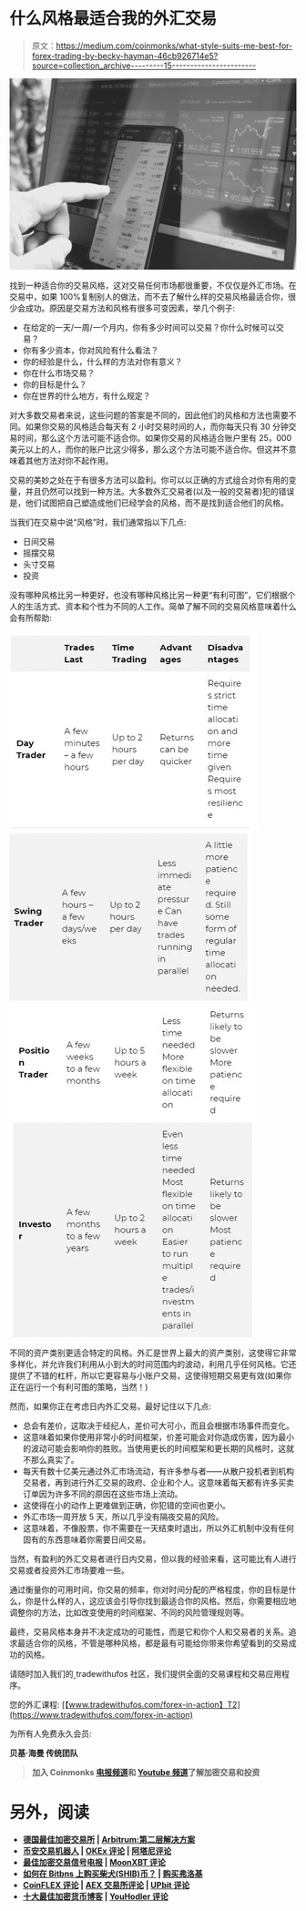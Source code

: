# 什么风格最适合我的外汇交易

> 原文：<https://medium.com/coinmonks/what-style-suits-me-best-for-forex-trading-by-becky-hayman-46cb926714e5?source=collection_archive---------15----------------------->

![](img/f49195a18d29c6d4ce176b2fcec20fab.png)

找到一种适合你的交易风格，这对交易任何市场都很重要，不仅仅是外汇市场。在交易中，如果 100%复制别人的做法，而不去了解什么样的交易风格最适合你，很少会成功。原因是交易方法和风格有很多可变因素，举几个例子:

*   在给定的一天/一周/一个月内，你有多少时间可以交易？你什么时候可以交易？
*   你有多少资本，你对风险有什么看法？
*   你的经验是什么，什么样的方法对你有意义？
*   你在什么市场交易？
*   你的目标是什么？
*   你在世界的什么地方，有什么规定？

对大多数交易者来说，这些问题的答案是不同的，因此他们的风格和方法也需要不同。如果你交易的风格适合每天有 2 小时交易时间的人，而你每天只有 30 分钟交易时间，那么这个方法可能不适合你。如果你交易的风格适合账户里有 25，000 美元以上的人，而你的账户比这少得多，那么这个方法可能不适合你。但这并不意味着其他方法对你不起作用。

交易的美妙之处在于有很多方法可以盈利。你可以以正确的方式组合对你有用的变量，并且仍然可以找到一种方法。大多数外汇交易者(以及一般的交易者)犯的错误是，他们试图把自己塑造成他们已经学会的风格，而不是找到适合他们的风格。

当我们在交易中说“风格”时，我们通常指以下几点:

*   日间交易
*   摇摆交易
*   头寸交易
*   投资

没有哪种风格比另一种更好，也没有哪种风格比另一种更“有利可图”，它们根据个人的生活方式、资本和个性为不同的人工作。简单了解不同的交易风格意味着什么会有所帮助:

![](img/5497900c34f4443d0e379048651dc8c2.png)![](img/47affe4ffbbdbb044116eb2adeeb466e.png)![](img/3c7e8c9b9c8eab5eb502c544cf98dc5b.png)

不同的资产类别更适合特定的风格。外汇是世界上最大的资产类别，这使得它非常多样化，并允许我们利用从小到大的时间范围内的波动，利用几乎任何风格。它还提供了不错的杠杆，所以它更容易与小账户交易，这使得短期交易更有效(如果你正在运行一个有利可图的策略，当然！)

然而，如果你正在考虑日内外汇交易，最好记住以下几点:

*   总会有差价，这取决于经纪人，差价可大可小，而且会根据市场事件而变化。
*   这意味着如果你使用非常小的时间框架，价差可能会对你造成伤害，因为最小的波动可能会影响你的胜败。当使用更长的时间框架和更长期的风格时，这就不那么真实了。
*   每天有数十亿美元通过外汇市场流动，有许多参与者——从散户投机者到机构交易者，再到进行外汇交易的政府、企业和个人。这意味着每天都有许多买卖订单因为许多不同的原因在这些市场上流动。
*   这使得在小的动作上更难做到正确，你犯错的空间也更小。
*   外汇市场一周开放 5 天，所以几乎没有隔夜交易的风险。
*   这意味着，不像股票，你不需要在一天结束时退出，所以外汇机制中没有任何固有的东西意味着你需要日间交易。

当然，有盈利的外汇交易者进行日内交易，但以我的经验来看，这可能比有人进行交易或者投资外汇市场要难一些。

通过衡量你的可用时间，你交易的频率，你对时间分配的严格程度，你的目标是什么，你是什么样的人，这应该会引导你找到最适合你的风格。然后，你需要相应地调整你的方法，比如改变使用的时间框架、不同的风险管理规则等。

最终，交易风格本身并不决定成功的可能性，而是它和你个人和交易者的关系。追求最适合你的风格，不管是哪种风格，都是最有可能给你带来你希望看到的交易成功的风格。

请随时加入我们的˲tradewithufos 社区，我们提供全面的交易课程和交易应用程序。

您的外汇课程:
[【www.tradewithufos.com/forex-in-action】T2](https://www.tradewithufos.com/forex-in-action)

为所有人免费永久会员:
[](https://www.tradewithufos.com/product/tradewithufos-membership/)

**贝基·海曼
传统团队**

> **加入 Coinmonks [电报频道](https://t.me/coincodecap)和 [Youtube 频道](https://www.youtube.com/c/coinmonks/videos)了解加密交易和投资**

# **另外，阅读**

*   **[德国最佳加密交易所](https://coincodecap.com/crypto-exchanges-in-germany) | [Arbitrum:第二层解决方案](https://coincodecap.com/arbitrum)**
*   **[币安交易机器人](/coinmonks/binance-trading-bots-d0d57bb62c4c) | [OKEx 评论](/coinmonks/okex-review-6b369304110f) | [阿塔尼评论](https://coincodecap.com/atani-review)**
*   **[最佳加密交易信号电报](/coinmonks/best-crypto-signals-telegram-5785cdbc4b2b) | [MoonXBT 评论](/coinmonks/moonxbt-review-6e4ab26d037)**
*   **[如何在 Bitbns 上购买柴犬(SHIB)币？](https://coincodecap.com/buy-shiba-bitbns) | [购买弗洛基](https://coincodecap.com/buy-floki-inu-token)**
*   **[CoinFLEX 评论](https://coincodecap.com/coinflex-review) | [AEX 交易所评论](https://coincodecap.com/aex-exchange-review) | [UPbit 评论](https://coincodecap.com/upbit-review)**
*   **[十大最佳加密货币博客](https://coincodecap.com/best-cryptocurrency-blogs) | [YouHodler 评论](https://coincodecap.com/youhodler-review)**
